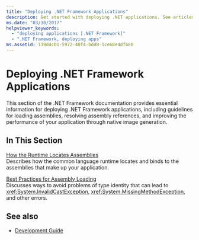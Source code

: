 ```yaml
---
title: "Deploying .NET Framework Applications"
description: Get started with deploying .NET applications. See articles about how the common language runtime locates assemblies, and best practices for assembly loading.
ms.date: "03/30/2017"
helpviewer_keywords: 
  - "deploying applications [.NET Framework]"
  - ".NET Framework, deploying apps"
ms.assetid: 139d4cb1-5972-40f4-bdd8-1ce68e4dfb80
---
```

# Deploying .NET Framework Applications

This section of the .NET Framework documentation provides essential information for deploying .NET Framework applications, including guidelines for loading assemblies, resolving assembly references, and improving the performance of your application through native image generation.  
  
## In This Section  

 [How the Runtime Locates Assemblies](how-the-runtime-locates-assemblies.md)  
 Describes how the common language runtime locates and binds to the assemblies that make up your application.  
  
 [Best Practices for Assembly Loading](best-practices-for-assembly-loading.md)  
 Discusses ways to avoid problems of type identity that can lead to <xref:System.InvalidCastException>, <xref:System.MissingMethodException>, and other errors.  
  
## See also

- [Development Guide](../development-guide.md)
